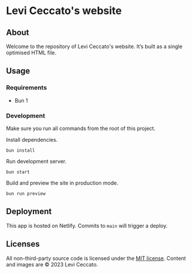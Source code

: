 # Levi Ceccato's website

## About

Welcome to the repository of Levi Ceccato's website. It’s built as a single optimised HTML file.

## Usage

### Requirements

- Bun 1

### Development

Make sure you run all commands from the root of this project.

Install dependencies.

```shell
bun install
```

Run development server.

```shell
bun start
```

Build and preview the site in production mode.

```shell
bun run preview
```

## Deployment

This app is hosted on Netlify. Commits to `main` will trigger a deploy.

## Licenses

All non-third-party source code is licensed under the [MIT license](http://opensource.org/licenses/mit-license.php). Content and images are © 2023 Levi Ceccato.
